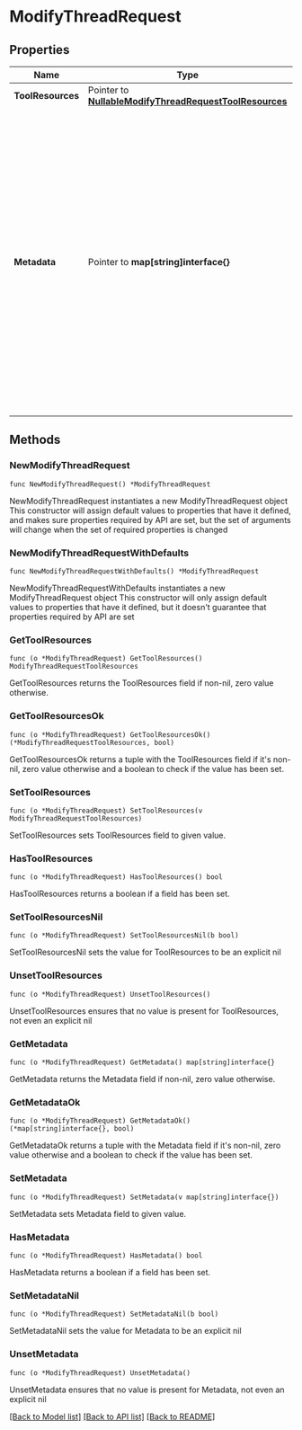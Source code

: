 # ModifyThreadRequest

## Properties

Name | Type | Description | Notes
------------ | ------------- | ------------- | -------------
**ToolResources** | Pointer to [**NullableModifyThreadRequestToolResources**](ModifyThreadRequestToolResources.md) |  | [optional] 
**Metadata** | Pointer to **map[string]interface{}** | Set of 16 key-value pairs that can be attached to an object. This can be useful for storing additional information about the object in a structured format. Keys can be a maximum of 64 characters long and values can be a maximum of 512 characters long.  | [optional] 

## Methods

### NewModifyThreadRequest

`func NewModifyThreadRequest() *ModifyThreadRequest`

NewModifyThreadRequest instantiates a new ModifyThreadRequest object
This constructor will assign default values to properties that have it defined,
and makes sure properties required by API are set, but the set of arguments
will change when the set of required properties is changed

### NewModifyThreadRequestWithDefaults

`func NewModifyThreadRequestWithDefaults() *ModifyThreadRequest`

NewModifyThreadRequestWithDefaults instantiates a new ModifyThreadRequest object
This constructor will only assign default values to properties that have it defined,
but it doesn't guarantee that properties required by API are set

### GetToolResources

`func (o *ModifyThreadRequest) GetToolResources() ModifyThreadRequestToolResources`

GetToolResources returns the ToolResources field if non-nil, zero value otherwise.

### GetToolResourcesOk

`func (o *ModifyThreadRequest) GetToolResourcesOk() (*ModifyThreadRequestToolResources, bool)`

GetToolResourcesOk returns a tuple with the ToolResources field if it's non-nil, zero value otherwise
and a boolean to check if the value has been set.

### SetToolResources

`func (o *ModifyThreadRequest) SetToolResources(v ModifyThreadRequestToolResources)`

SetToolResources sets ToolResources field to given value.

### HasToolResources

`func (o *ModifyThreadRequest) HasToolResources() bool`

HasToolResources returns a boolean if a field has been set.

### SetToolResourcesNil

`func (o *ModifyThreadRequest) SetToolResourcesNil(b bool)`

 SetToolResourcesNil sets the value for ToolResources to be an explicit nil

### UnsetToolResources
`func (o *ModifyThreadRequest) UnsetToolResources()`

UnsetToolResources ensures that no value is present for ToolResources, not even an explicit nil
### GetMetadata

`func (o *ModifyThreadRequest) GetMetadata() map[string]interface{}`

GetMetadata returns the Metadata field if non-nil, zero value otherwise.

### GetMetadataOk

`func (o *ModifyThreadRequest) GetMetadataOk() (*map[string]interface{}, bool)`

GetMetadataOk returns a tuple with the Metadata field if it's non-nil, zero value otherwise
and a boolean to check if the value has been set.

### SetMetadata

`func (o *ModifyThreadRequest) SetMetadata(v map[string]interface{})`

SetMetadata sets Metadata field to given value.

### HasMetadata

`func (o *ModifyThreadRequest) HasMetadata() bool`

HasMetadata returns a boolean if a field has been set.

### SetMetadataNil

`func (o *ModifyThreadRequest) SetMetadataNil(b bool)`

 SetMetadataNil sets the value for Metadata to be an explicit nil

### UnsetMetadata
`func (o *ModifyThreadRequest) UnsetMetadata()`

UnsetMetadata ensures that no value is present for Metadata, not even an explicit nil

[[Back to Model list]](../README.md#documentation-for-models) [[Back to API list]](../README.md#documentation-for-api-endpoints) [[Back to README]](../README.md)



